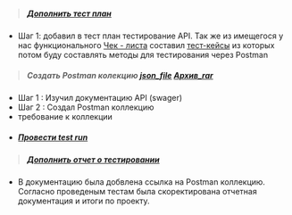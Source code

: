 > ##### [Дополнить тест план](https://github.com/Igor-Maltcev/QA-tester/blob/main/Project_2/%D0%92%D0%B8%D0%B4%D1%8B%20%D1%82%D0%B5%D1%81%D1%82%D0%B8%D1%80%D0%BE%D0%B2%D0%B0%D0%BD%D0%B8%D1%8F.PNG/)
- Шаг 1: добавил в тест план тестирование API. Так же из имещегося у нас функционального [Чек - листа](https://github.com/Igor-Maltcev/QA-tester/blob/main/Project_1/%D1%81%D0%BE%D0%B1%D1%8B%D1%82%D0%B8%D1%8F-export.rar/)
составил [тест-кейсы](https://github.com/Igor-Maltcev/QA-tester/blob/main/Project_2/APItest.PNG/) из которых потом буду составлять методы для теcтирования через Postman
> ##### Создать Postman колекцию  [json_file](https://github.com/Igor-Maltcev/QA-tester/blob/main/Project_2/%D0%9A%D1%83%D1%80%D1%81%D0%BE%D0%B2%D0%B0%D1%8F%202.postman_collection.json/)  [Архив_rar](https://github.com/Igor-Maltcev/QA-tester/blob/main/Project_2/%D0%9A%D1%83%D1%80%D1%81%D0%BE%D0%B2%D0%B0%D1%8F%202.postman_collection.rar/)
- Шаг 1 : Изучил документацию API (swager)
- Шаг 2 : Создал Postman коллекцию
- требование к коллекции
-  ##### [Провести test run](https://github.com/Igor-Maltcev/QA-tester/blob/main/Project_2/Postman_Run.PNG/)
> ##### [Дополнить отчет о тестировании](https://github.com/Igor-Maltcev/QA-tester/blob/main/Project_2/postman_test.PNG/)
- В документацию была добвлена ссылка на Postman коллекцию. Согласно проведеным тестам была скоректирована отчетная документация и итоги по проекту.
